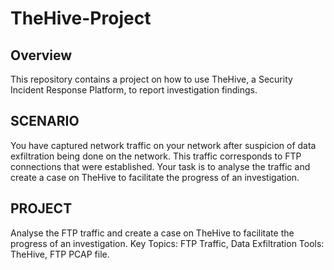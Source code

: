 # TheHive-Project

## Overview

This repository contains a project on how to use TheHive, a Security Incident Response Platform, to report investigation findings.

## SCENARIO
You have captured network traffic on your network after suspicion of data exfiltration being done on the network. This traffic corresponds to FTP connections that were established. Your task is to analyse the traffic and create a case on TheHive to facilitate the progress of an investigation. 

## PROJECT
Analyse the FTP traffic and create a case on TheHive to facilitate the progress of an investigation. 
Key Topics: FTP Traffic, Data Exfiltration
Tools: TheHive, FTP PCAP file.
